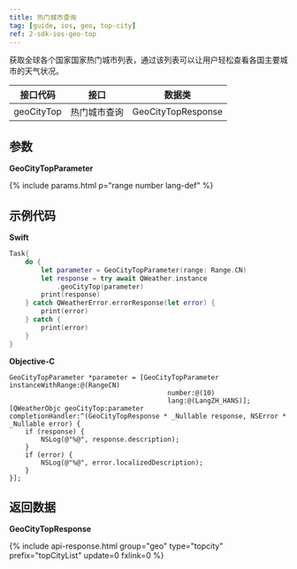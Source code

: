 ```yaml
---
title: 热门城市查询
tag: [guide, ios, geo, top-city]
ref: 2-sdk-ios-geo-top
---
```


获取全球各个国家国家热门城市列表，通过该列表可以让用户轻松查看各国主要城市的天气状况。

| 接口代码      | 接口         | 数据类              |
| ------------ | ----------- | ------------------ |
| geoCityTop  | 热门城市查询  | GeoCityTopResponse |

## 参数

**GeoCityTopParameter**

{% include params.html p="range number lang-def" %}

## 示例代码

**Swift**

```swift
Task{
    do {
        let parameter = GeoCityTopParameter(range: Range.CN)
        let response = try await QWeather.instance
            .geoCityTop(parameter)
        print(response)
    } catch QWeatherError.errorResponse(let error) {
        print(error)
    } catch {
        print(error)
    }
}
```

**Objective-C**

```objc
GeoCityTopParameter *parameter = [GeoCityTopParameter instanceWithRange:@(RangeCN) 
                                        number:@(10) 
                                        lang:@(LangZH_HANS)];
[QWeatherObjc geoCityTop:parameter completionHandler:^(GeoCityTopResponse * _Nullable response, NSError * _Nullable error) {
    if (response) {
        NSLog(@"%@", response.description);
    }
    if (error) {
        NSLog(@"%@", error.localizedDescription);
    }
}];
```

## 返回数据

**GeoCityTopResponse**

{% include api-response.html group="geo" type="topcity"  prefix="topCityList" update=0 fxlink=0 %}

